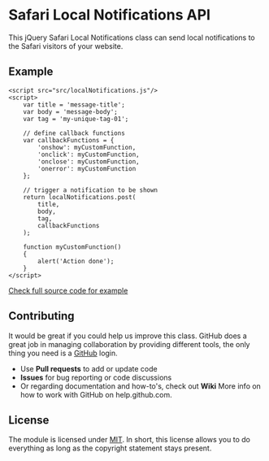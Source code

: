 # Safari Local Notifications API

This jQuery Safari Local Notifications class can send local notifications to the Safari visitors of your website.

## Example

```
<script src="src/localNotifications.js"/>
<script>
    var title = 'message-title';
    var body = 'message-body';
    var tag = 'my-unique-tag-01';
    
    // define callback functions
    var callbackFunctions = {
        'onshow': myCustomFunction,
        'onclick': myCustomFunction,
        'onclose': myCustomFunction,
        'onerror': myCustomFunction
    };
    
    // trigger a notification to be shown
    return localNotifications.post(
        title,
        body,
        tag,
        callbackFunctions
    );
    
    function myCustomFunction()
    {
        alert('Action done');
    }
</script>
```
[Check full source code for example](/examples)

## Contributing

It would be great if you could help us improve this class. GitHub does a great job in managing collaboration by providing different tools, the only thing you need is a [GitHub](http://github.com) login.

* Use **Pull requests** to add or update code
* **Issues** for bug reporting or code discussions
* Or regarding documentation and how-to's, check out **Wiki**
More info on how to work with GitHub on help.github.com.

## License

The module is licensed under [MIT](./LICENSE.md). In short, this license allows you to do everything as long as the copyright statement stays present.